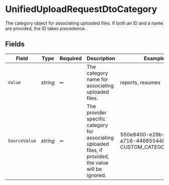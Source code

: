 # UnifiedUploadRequestDtoCategory

The category object for associating uploaded files. If both an ID and a name are provided, the ID takes precedence.


## Fields

| Field                                                                                                  | Type                                                                                                   | Required                                                                                               | Description                                                                                            | Example                                                                                                |
| ------------------------------------------------------------------------------------------------------ | ------------------------------------------------------------------------------------------------------ | ------------------------------------------------------------------------------------------------------ | ------------------------------------------------------------------------------------------------------ | ------------------------------------------------------------------------------------------------------ |
| `Value`                                                                                                | *string*                                                                                               | :heavy_minus_sign:                                                                                     | The category name for associating uploaded files.                                                      | reports, resumes                                                                                       |
| `SourceValue`                                                                                          | *string*                                                                                               | :heavy_minus_sign:                                                                                     | The provider specific category for associating uploaded files, if provided, the value will be ignored. | 550e8400-e29b-41d4-a716-446655440000, CUSTOM_CATEGORY_NAME                                             |